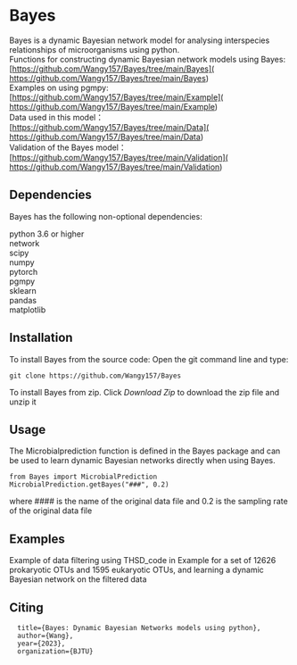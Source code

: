 # Bayes
Bayes is a dynamic Bayesian network model for analysing interspecies relationships of microorganisms using python.<br>  Functions for constructing dynamic Bayesian network models using Bayes: [https://github.com/Wangy157/Bayes/tree/main/Bayes]( https://github.com/Wangy157/Bayes/tree/main/Bayes)<br>  Examples on using pgmpy: [https://github.com/Wangy157/Bayes/tree/main/Example]( https://github.com/Wangy157/Bayes/tree/main/Example)<br>  Data used in this model：[https://github.com/Wangy157/Bayes/tree/main/Data]( https://github.com/Wangy157/Bayes/tree/main/Data)<br>  Validation of the Bayes model：[https://github.com/Wangy157/Bayes/tree/main/Validation]( https://github.com/Wangy157/Bayes/tree/main/Validation)

## Dependencies  

Bayes has the following non-optional dependencies:<br>  

python 3.6 or higher<br>  network<br>  scipy<br>  numpy<br>  pytorch<br>  pgmpy<br>  sklearn<br>  pandas<br>  matplotlib<br>  


## Installation
To install Bayes from the source code:  Open the git command line and type:
```
git clone https://github.com/Wangy157/Bayes
```

To install Bayes from zip.  Click *Download Zip* to download the zip file and unzip it  

## Usage  

The Microbialprediction function is defined in the Bayes package and can be used to learn dynamic Bayesian networks directly when using Bayes.  

```
from Bayes import MicrobialPrediction
MicrobialPrediction.getBayes("###", 0.2)
```  

where #### is the name of the original data file and 0.2 is the sampling rate of the original data file

## Examples  

Example of data filtering using THSD_code in Example for a set of 12626 prokaryotic OTUs and 1595 eukaryotic OTUs, and learning a dynamic Bayesian network on the filtered data

## Citing  

```
  title={Bayes: Dynamic Bayesian Networks models using python},
  author={Wang},
  year={2023},
  organization={BJTU}
```
